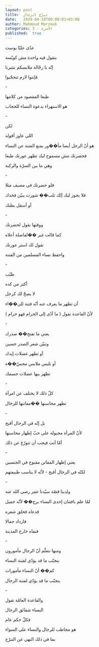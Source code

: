 ```yaml
---
layout: post
title:  تبرّج الرجال
date:   2024-04-10T00:00:01+03:00
author: Mahmoud Marzouk
categories: 3 - الأسرة
published:  true
---
```

عدّى عليّا بوست

بتقول فيه واحدة مش كويّسة

إنّه يا رجّالة ملابسكم بتثيرنا

فإنتوا لازم تتحجّبوا

\-

طبعا المقصود من كلامها

هو الاستهزاء بدعوة النساء للحجاب

\-

لكن

اللي عاوز أقوله

هو أنّ الرجل أيضا مأ��ور بمنع الفتنة عن النساء

فحضرتك مش مسموح ليك تظهر عورتك طبعا

وهي ما بين السرّة والركبة

\-

فلو حضرتك في مصيف مثلا

فلا يجوز ليك إنّك تلب�� شورت يبيّن فخذك

أو أسفل بطنك

\-

ووقتها نقول لحضرتك

كما قالت غير ��لفاضلة أعلاه

نقول لك استر عورتك

واحفظ نساء المسلمين من الفتنة

\-

طيّب

أكتر من كده

لا يصحّ لك كرجل

أن تظهر ما يعرف عنه أنّه فتنة للن��اء

لأنّ القاعدة تقول ( ما أدّى إلى الحرام فهو حرام )

\-

يعني ما تفتح�� صدرك

وتبيّن شعر الصدر حسين

أو تظهر عضلات إيدك

أو تلبس ملابس مجسّ��ة

تظهر بيها عضلات جسمك

\-

كلّ ذلك لا يختلف عن امرأة

تظهر محاسنها ��مفاتنها للرجال

\-

بل إنّه في الرجال أقبح

لأنّ المرأة مجبولة على حبّ إظهار محاسنها

أمّا أنت فيجب أن تتورّع عن ذلك

\-

يعني إظهار المفاتن مقبوح في الجنسين

لكنّه في الرجال أقبح - لأنّه لا يناسب طبيعتهم

\-

ولدينا قصّة سيّدنا عمر رضي الله عنه

لمّا علم بافتتان إحدى النساء برج�� لأنّه جميل

فدعاه فحلق شعره

فازداد جمالا

فنفاه خارج المدينة

\-

ومنها نتعلّم أنّ الرجال مأمورون

بتجنّب ما قد يؤدّي لفتنة النساء

كم�� أنّ النساء مأمورات

بتجنّب ما قد يؤدّي لفتنة الرجال

\-

والقاعدة العامّة تقول

النساء شقائق الرجال

فكلّ حكم عام

هو مخاطب للرجال والنساء على السواء

بما في ذلك النهي عن التبرّج
